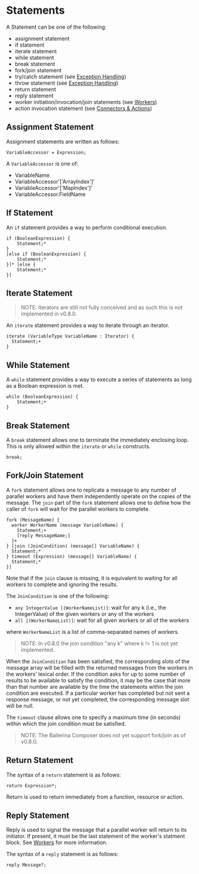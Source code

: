 # Statements

A Statement can be one of the following:
- assignment statement
- if statement
- iterate statement
- while statement
- break statement
- fork/join statement
- try/catch statement (see [Exception Handling](exceptions.md))
- throw statement (see [Exception Handling](exceptions.md))
- return statement
- reply statement
- worker initiation/invocation/join statements (see [Workers](workers.md))
- action invocation statement (see [Connectors & Actions](connectors.md))

## Assignment Statement

Assignment statements are written as follows:
```
VariableAccessor = Expression;
```
A `VariableAccessor` is one of:
- VariableName
- VariableAccessor'['ArrayIndex']'
- VariableAccessor'['MapIndex']'
- VariableAccessor.FieldName

## If Statement

An `if` statement provides a way to perform conditional execution.
```
if (BooleanExpression) {
    Statement;*
}
[else if (BooleanExpression) {
    Statement;*
}]* [else {
    Statement;*
}]
```

## Iterate Statement

> NOTE: Iterators are still not fully conceived and as such this is not implemented in v0.8.0.

An `iterate` statement provides a way to iterate through an iterator.
```
iterate (VariableType VariableName : Iterator) {
  Statement;+
}
```

## While Statement

A `while` statement provides a way to execute a series of statements as long as a Boolean expression is met.
```
while (BooleanExpression) {
    Statement;+
}
```

## Break Statement

A `break` statement allows one to terminate the immediately enclosing loop.
This is only allowed within the `iterate` or `while` constructs.
```
break;
```

## Fork/Join Statement

A `fork` statement allows one to replicate a message to any number of parallel
workers and have them independently operate on the copies of the message. The `join`
part of the `fork` statement allows one to define how the caller of `fork`
will wait for the parallel workers to complete.

```
fork (MessageName) {
  worker WorkerName (message VariableName) {
    Statement;+
    [reply MessageName;]
  }+       
} [join (JoinCondition) (message[] VariableName) {
  Statement;*
} timeout (Expression) (message[] VariableName) {
  Statement;*  
}]
```
Note that if the `join` clause is missing, it is equivalent to waiting for all workers to complete and ignoring the results.

The `JoinCondition` is one of the following:
- `any IntegerValue [(WorkerNameList)]`: wait for any k (i.e., the IntegerValue) of the given workers or any of the workers
- `all [(WorkerNameList)]`: wait for all given workers or all of the workers

where `WorkerNameList` is a list of comma-separated names of workers.

> NOTE: In v0.8.0 the join condition "any k" where k != 1 is not yet implemented.

When the `JoinCondition` has been satisfied, the corresponding slots of the message array will be filled with the returned messages from the workers in the workers' lexical order. If the condition asks for up to some number of results to be available to satisfy the condition, it may be the case that more than that number are available by the time the statements within the join condition are executed. If a particular worker has completed but not sent a response message, or not yet completed, the corresponding message slot will be null.

The `timeout` clause allows one to specify a maximum time (in seconds) within which the join condition must be satisfied.

> NOTE: The Ballerina Composer does not yet support fork/join as of v0.8.0.

## Return Statement

The syntax of a `return` statement is as follows:
```
return Expression*;
```
Return is used to return immediately from a function, resource or action.

## Reply Statement

Reply is used to signal the message that a parallel worker will return to its initiator. If present, it must be the last statement of the worker's statment block. See [Workers](workers.md) for more information.

The syntax of a `reply` statement is as follows:
```
reply Message?;
```
